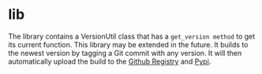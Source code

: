 # lib

The library contains a VersionUtil class that has a `get_version method` to get its current function.
This library may be extended in the future. It builds to the newest version by tagging a Git commit with any version.
It will then automatically upload the build to the [Github Registry](ghcr.io) and [Pypi](test.pypi.org).
